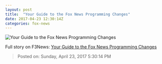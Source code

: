 ```yaml
---
layout: post
title:  "Your Guide to the Fox News Programming Changes"
date: 2017-04-23 12:30:14Z
categories: fox-news
---
```


![Your Guide to the Fox News Programming Changes](http://nation.foxnews.com/sites/nation.foxnews.com/files/styles/story_624_300/public/fox-news-logo_1.jpg)




Full story on F3News: [Your Guide to the Fox News Programming Changes](http://www.f3nws.com/n/JD2MAD)

> Posted on: Sunday, April 23, 2017 5:30:14 PM
